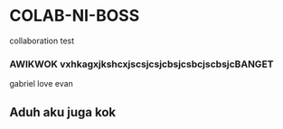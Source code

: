 # COLAB-NI-BOSS
collaboration test

<section>
  <article>
    <h1><b>AWIKWOK vxhkagxjkshcxjscsjcsjcbsjcsbcjscbsjcBANGET</b></h1>
    <p>gabriel love evan</p>
  </article>
</section>

<section>
  <h1><b>Aduh aku juga kok</b></h1>
</section>

